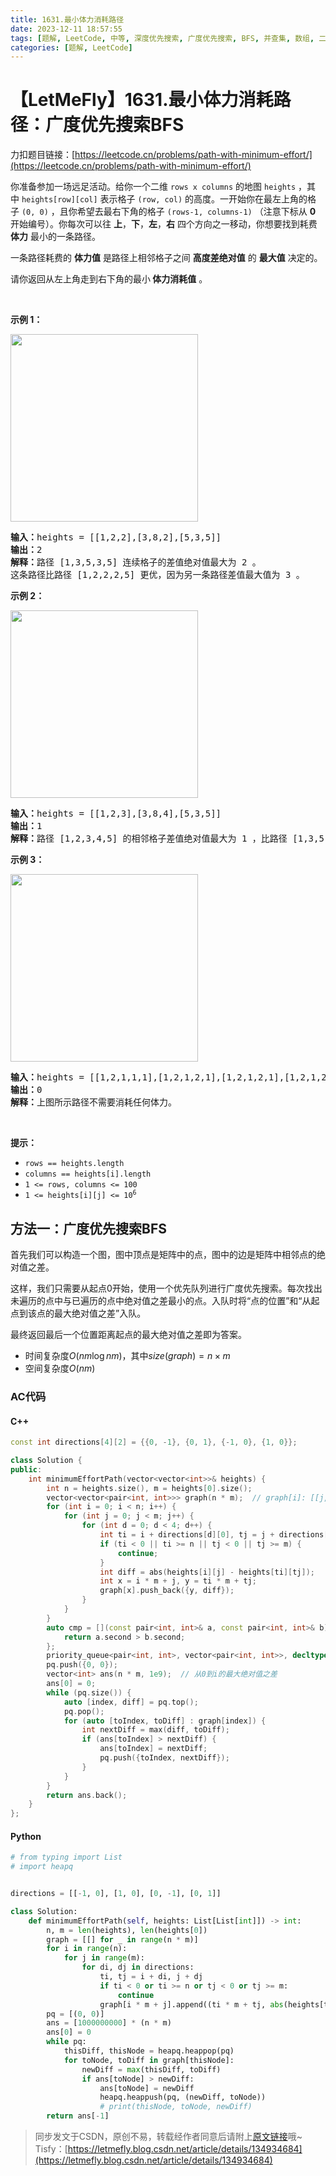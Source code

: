 ```yaml
---
title: 1631.最小体力消耗路径
date: 2023-12-11 18:57:55
tags: [题解, LeetCode, 中等, 深度优先搜索, 广度优先搜索, BFS, 并查集, 数组, 二分查找, 矩阵, 堆（优先队列）]
categories: [题解, LeetCode]
---
```


# 【LetMeFly】1631.最小体力消耗路径：广度优先搜索BFS

力扣题目链接：[https://leetcode.cn/problems/path-with-minimum-effort/](https://leetcode.cn/problems/path-with-minimum-effort/)

<p>你准备参加一场远足活动。给你一个二维 <code>rows x columns</code> 的地图 <code>heights</code> ，其中 <code>heights[row][col]</code> 表示格子 <code>(row, col)</code> 的高度。一开始你在最左上角的格子 <code>(0, 0)</code> ，且你希望去最右下角的格子 <code>(rows-1, columns-1)</code> （注意下标从 <strong>0</strong> 开始编号）。你每次可以往 <strong>上</strong>，<strong>下</strong>，<strong>左</strong>，<strong>右</strong> 四个方向之一移动，你想要找到耗费 <strong>体力</strong> 最小的一条路径。</p>

<p>一条路径耗费的 <strong>体力值</strong> 是路径上相邻格子之间 <strong>高度差绝对值</strong> 的 <strong>最大值</strong> 决定的。</p>

<p>请你返回从左上角走到右下角的最小<strong> 体力消耗值</strong> 。</p>

<p> </p>

<p><strong>示例 1：</strong></p>

<p><img alt="" src="https://assets.leetcode-cn.com/aliyun-lc-upload/uploads/2020/10/25/ex1.png" style="width: 300px; height: 300px;" /></p>

<pre>
<b>输入：</b>heights = [[1,2,2],[3,8,2],[5,3,5]]
<b>输出：</b>2
<b>解释：</b>路径 [1,3,5,3,5] 连续格子的差值绝对值最大为 2 。
这条路径比路径 [1,2,2,2,5] 更优，因为另一条路径差值最大值为 3 。
</pre>

<p><strong>示例 2：</strong></p>

<p><img alt="" src="https://assets.leetcode-cn.com/aliyun-lc-upload/uploads/2020/10/25/ex2.png" style="width: 300px; height: 300px;" /></p>

<pre>
<b>输入：</b>heights = [[1,2,3],[3,8,4],[5,3,5]]
<b>输出：</b>1
<b>解释：</b>路径 [1,2,3,4,5] 的相邻格子差值绝对值最大为 1 ，比路径 [1,3,5,3,5] 更优。
</pre>

<p><strong>示例 3：</strong></p>
<img alt="" src="https://assets.leetcode-cn.com/aliyun-lc-upload/uploads/2020/10/25/ex3.png" style="width: 300px; height: 300px;" />
<pre>
<b>输入：</b>heights = [[1,2,1,1,1],[1,2,1,2,1],[1,2,1,2,1],[1,2,1,2,1],[1,1,1,2,1]]
<b>输出：</b>0
<b>解释：</b>上图所示路径不需要消耗任何体力。
</pre>

<p> </p>

<p><strong>提示：</strong></p>

<ul>
	<li><code>rows == heights.length</code></li>
	<li><code>columns == heights[i].length</code></li>
	<li><code>1 <= rows, columns <= 100</code></li>
	<li><code>1 <= heights[i][j] <= 10<sup>6</sup></code></li>
</ul>


    
## 方法一：广度优先搜索BFS

首先我们可以构造一个图，图中顶点是矩阵中的点，图中的边是矩阵中相邻点的绝对值之差。

这样，我们只需要从起点0开始，使用一个优先队列进行广度优先搜索。每次找出未遍历的点中与已遍历的点中绝对值之差最小的点。入队时将“点的位置”和“从起点到该点的最大绝对值之差”入队。

最终返回最后一个位置距离起点的最大绝对值之差即为答案。

+ 时间复杂度$O(nm\log nm)$，其中$size(graph)=n\times m$
+ 空间复杂度$O(nm)$

### AC代码

#### C++

```cpp
const int directions[4][2] = {{0, -1}, {0, 1}, {-1, 0}, {1, 0}};

class Solution {
public:
    int minimumEffortPath(vector<vector<int>>& heights) {
        int n = heights.size(), m = heights[0].size();
        vector<vector<pair<int, int>>> graph(n * m);  // graph[i]: [[j, 5], [k, 3]]
        for (int i = 0; i < n; i++) {
            for (int j = 0; j < m; j++) {
                for (int d = 0; d < 4; d++) {
                    int ti = i + directions[d][0], tj = j + directions[d][1];
                    if (ti < 0 || ti >= n || tj < 0 || tj >= m) {
                        continue;
                    }
                    int diff = abs(heights[i][j] - heights[ti][tj]);
                    int x = i * m + j, y = ti * m + tj;
                    graph[x].push_back({y, diff});
                }
            }
        }
        auto cmp = [](const pair<int, int>& a, const pair<int, int>& b) {
            return a.second > b.second;
        };
        priority_queue<pair<int, int>, vector<pair<int, int>>, decltype(cmp)> pq(cmp);
        pq.push({0, 0});
        vector<int> ans(n * m, 1e9);  // 从0到i的最大绝对值之差
        ans[0] = 0;
        while (pq.size()) {
            auto [index, diff] = pq.top();
            pq.pop();
            for (auto [toIndex, toDiff] : graph[index]) {
                int nextDiff = max(diff, toDiff);
                if (ans[toIndex] > nextDiff) {
                    ans[toIndex] = nextDiff;
                    pq.push({toIndex, nextDiff});
                }
            }
        }
        return ans.back();
    }
};
```

#### Python

```python
# from typing import List
# import heapq


directions = [[-1, 0], [1, 0], [0, -1], [0, 1]]

class Solution:
    def minimumEffortPath(self, heights: List[List[int]]) -> int:
        n, m = len(heights), len(heights[0])
        graph = [[] for _ in range(n * m)]
        for i in range(n):
            for j in range(m):
                for di, dj in directions:
                    ti, tj = i + di, j + dj
                    if ti < 0 or ti >= n or tj < 0 or tj >= m:
                        continue
                    graph[i * m + j].append((ti * m + tj, abs(heights[ti][tj] - heights[i][j])))
        pq = [(0, 0)]
        ans = [1000000000] * (n * m)
        ans[0] = 0
        while pq:
            thisDiff, thisNode = heapq.heappop(pq)
            for toNode, toDiff in graph[thisNode]:
                newDiff = max(thisDiff, toDiff)
                if ans[toNode] > newDiff:
                    ans[toNode] = newDiff
                    heapq.heappush(pq, (newDiff, toNode))
                    # print(thisNode, toNode, newDiff)
        return ans[-1]
```

> 同步发文于CSDN，原创不易，转载经作者同意后请附上[原文链接](https://blog.letmefly.xyz/2023/12/11/LeetCode%201631.%E6%9C%80%E5%B0%8F%E4%BD%93%E5%8A%9B%E6%B6%88%E8%80%97%E8%B7%AF%E5%BE%84/)哦~
> Tisfy：[https://letmefly.blog.csdn.net/article/details/134934684](https://letmefly.blog.csdn.net/article/details/134934684)

